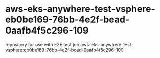 # aws-eks-anywhere-test-vsphere-eb0be169-76bb-4e2f-bead-0aafb4f5c296-109
repository for use with E2E test job aws-eks-anywhere-test-vsphere:eb0be169-76bb-4e2f-bead-0aafb4f5c296-109

